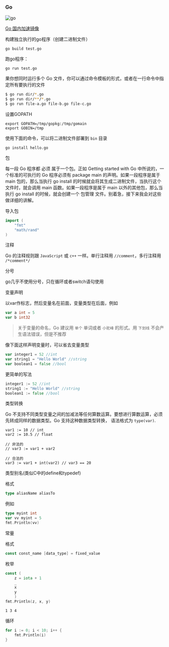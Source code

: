 ### Go

![go](https://i.loli.net/2021/02/04/2Sz5l1m3NnQWywG.jpg)

[Go 国内加速镜像](https://learnku.com/go/wikis/38122)

构建独立执行的go程序（创建二进制文件）

```
go build test.go
```

跑go程序：

```
go run test.go
```

果你想同时运行多个 Go 文件，你可以通过命令模板的形式，或者在一行命令中指定所有要执行的文件

```bash
$ go run dir/*.go
$ go run dir/**/*.go
$ go run file-a.go file-b.go file-c.go
```



设置GOPATH

```
export GOPATH=/tmp/gopkg:/tmp/gomain
export GOBIN=/tmp
```

使用下面的命令，可以将二进制文件部署到 `bin` 目录

```
go install hello.go
```



包

每一段 Go 程序都 必须 属于一个包。正如 Getting started with Go 中所说的，一个标准的可执行的 Go 程序必须有 package main 的声明。如果一段程序是属于 main 包的，那么当执行 go install 的时候就会将其生成二进制文件，当执行这个文件时，就会调用 main 函数。如果一段程序是属于 main 以外的其他包，那么当执行 go install 的时候，就会创建一个 包管理 文件。别着急，接下来我会对这些做详细的讲解。



导入包

```go
import (
	"fmt"
	"math/rand"
)
```



注释

Go 的注释规则跟 `JavaScript` 或 `c++` 一样。单行注释用 `//comment`，多行注释用 `/*comment*/`



分号

go几乎不使用分号，只在循环或者switch语句使用

变量声明

以var作标志，然后变量名在前面，变量类型在后面，例如

```go
var a int = 5
var b int32
```

> 关于变量的命名，Go 建议用 `单个` 单词或者 `小驼峰` 的形式。用 `下划线` 不会产生语法错误，但是不推荐

像下面这样声明变量时，可以省去变量类型

```go
var integer1 = 52 //int
var string1 = "Hello World" //string
var boolean1 = false //bool
```

更简单的写法

```go
integer1 := 52 //int
string1 := "Hello World" //string
boolean1 := false //bool
```



类型转换

Go 不支持不同类型变量之间的加减法等任何算数运算。要想进行算数运算，必须先转成同样的数据类型。Go 支持这种数据类型转换， 语法格式为 `type(var)`.

```
var1 := 10 // int
var2 := 10.5 // float

// 非法的 
// var3 := var1 + var2

// 合法的
var3 := var1 + int(var2) // var3 == 20
```



类型别名(类似C中的define和typedef)

格式

```go
type aliasName aliasTo
```

例如

```go
type myint int
var vv myint = 5
fmt.Println(vv)
```



常量

格式

```go
const const_name [data_type] = fixed_value
```



枚举

```go
const (
    z = iota + 1
    _
    x
    y
    )
fmt.Println(z, x, y)
```

```
1 3 4
```

循环

```go
for i := 0; i < 10; i++ {
	fmt.Println(i)
}
```



